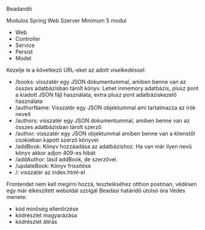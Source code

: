 Beadandó

Modulos Spring Web Szerver
Minimum 5 modul
- Web
- Controller
- Service
- Persist
- Model

Kezelje le a következő URL-eket az adott viselkedéssel:
- /books: visszatér egy JSON dokumentummal, amiben benne van az összes adatbázisban tárolt könyv.
Lehet inmemory adatbázis, plusz pont a kiadott JSON fájl használata, extra plusz pont adatbáziskezelő használata
- /authorName: Visszatér egy JSON objektummal ami tartalmazza az írók neveit
- /authors: visszatér egy JSON dokumentummal, amiben benne van az összes adatbázisban tárolt szerző
- /author: visszatér egy JSON objektummal amiben benne van a klienstől cookieban kapott szerző könyvei
- /addBook: Könyv hozzáadása az adatbázishoz. Ha van már ilyen nevű könyv akkor adjon 409-es hibát
- /addAuthor: lásd addBook, de szerzővel.
- /updateBook: Könyv frissítése
- /: visszatér az index.html-el

Frontendet nem kell megírni hozzá, teszteléséhez otthon postman, védésen egy már elkészített weboldal szolgál
Beadási határidő utolsó óra
Védés menete:
- kód minőség ellenőrzése
- kódrészlet magyarázása
- kódrészlet átírás
